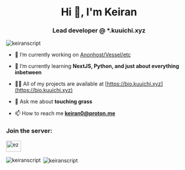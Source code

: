 <h1 align="center">Hi 👋, I'm Keiran</h1>
<h3 align="center">Lead developer @ *.kuuichi.xyz</h3>

<p align="left"> <img src="https://komarev.com/ghpvc/?username=keiranscript&label=Profile%20views&color=0e75b6&style=flat" alt="keiranscript" /> </p>

- 🔭 I’m currently working on [Anonhost/Vessel/etc](https://github.com/keiranscript/anonhost)

- 🌱 I’m currently learning **NextJS, Python, and just about everything inbetween**

- 👨‍💻 All of my projects are available at [https://bio.kuuichi.xyz](https://bio.kuuichi.xyz)

- 💬 Ask me about **touching grass**

- 📫 How to reach me **keiran0@proton.me**

<h3 align="left">Join the server:</h3>
<p align="left">
<a href="https://discord.gg/ez" target="blank"><img align="center" src="https://raw.githubusercontent.com/rahuldkjain/github-profile-readme-generator/master/src/images/icons/Social/discord.svg" alt="ez" height="30" width="40" /></a>
</p>

<p><img align="left" src="https://github-readme-stats.vercel.app/api/top-langs?username=keiranscript&show_icons=true&theme=synthwave&locale=en&layout=compact" alt="keiranscript" /></p>

<p>&nbsp;<img align="center" src="https://github-readme-stats.vercel.app/api?username=keiranscript&show_icons=true&theme=synthwave&locale=en" alt="keiranscript" /></p>
